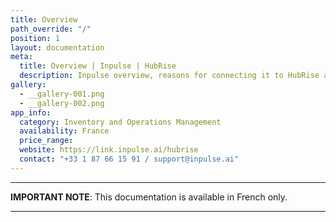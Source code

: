 ```yaml
---
title: Overview
path_override: "/"
position: 1
layout: documentation
meta:
  title: Overview | Inpulse | HubRise
  description: Inpulse overview, reasons for connecting it to HubRise and summary of integrated features. Synchronise data between Inpulse, your EPOS and your apps.
gallery:
  - __gallery-001.png
  - __gallery-002.png
app_info:
  category: Inventory and Operations Management
  availability: France
  price_range:
  website: https://link.inpulse.ai/hubrise
  contact: "+33 1 87 66 15 91 / support@inpulse.ai"
---
```


---

**IMPORTANT NOTE**: This documentation is available <Link href="/fr/apps/inpulse">in French only</Link>.

---
